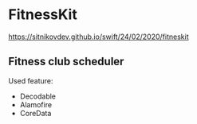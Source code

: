 # FitnessKit

https://sitnikovdev.github.io/swift/24/02/2020/fitneskit

## Fitness club scheduler

Used feature:

- Decodable
- Alamofire
- CoreData
